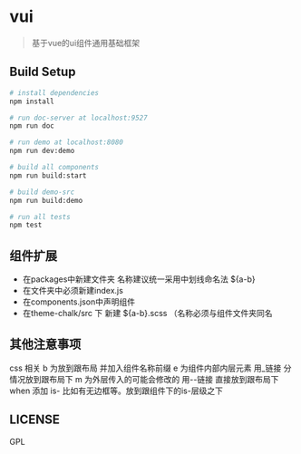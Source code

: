 # vui

> 基于vue的ui组件通用基础框架

## Build Setup

``` bash
# install dependencies
npm install

# run doc-server at localhost:9527
npm run doc

# run demo at localhost:8080
npm run dev:demo

# build all components
npm run build:start 

# build demo-src 
npm run build:demo 

# run all tests
npm test
```


## 组件扩展

* 在packages中新建文件夹 名称建议统一采用中划线命名法 ${a-b}
* 在文件夹中必须新建index.js
* 在components.json中声明组件
* 在theme-chalk/src 下 新建 ${a-b}.scss （名称必须与组件文件夹同名

## 其他注意事项

css 相关
    b  为放到跟布局  并加入组件名称前缀
    e  为组件内部内层元素 用_链接 分情况放到跟布局下
    m  为外层传入的可能会修改的 用--链接 直接放到跟布局下
    when  添加 is- 比如有无边框等。放到跟组件下的is-层级之下

    
## LICENSE
GPL


